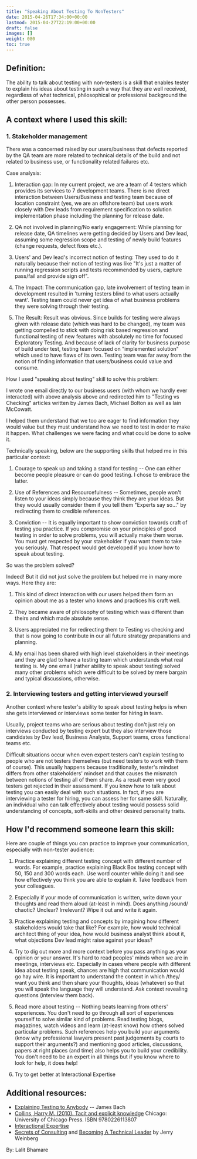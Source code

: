 ```yaml
---
title: "Speaking About Testing To NonTesters"
date: 2015-04-26T17:34:00+00:00
lastmod: 2015-04-27T22:19:00+00:00
draft: false
images: []
weight: 080
toc: true
---
```


## Definition:

The ability to talk about testing with non-testers is a skill that enables tester to explain his ideas about testing in such a way that they are well received, regardless of what technical, philosophical or professional background the other person possesses.

## A context where I used this skill:

### 1. Stakeholder management

There was a concerned raised by our users/business that defects reported by the QA team are more related to technical details of the build and not related to business use, or functionality related failures etc.

Case analysis:

1. Interaction gap: In my current project, we are a team of 4 testers which provides its services to 7 development teams.
   There is no direct interaction between Users/Business and testing team because of location constraint (yes, we are an offshore team) but users work closely with Dev leads from requirement specification to solution implementation phase including the planning for release date.

2. QA not involved in planning/No early engagement: While planning for release date, QA timelines were getting decided by Users and Dev lead, assuming some regression scope and testing of newly build features (change requests, defect fixes etc.).

3. Users' and Dev lead's incorrect notion of testing: They used to do it naturally because their notion of testing was like "It's just a matter of running regression scripts and tests recommended by users, capture pass/fail and provide sign off".

4. The Impact: The communication gap, late involvement of testing team in development resulted in 'turning testers blind to what users actually want'.
   Testing team could never get idea of what business problems they were solving through their testing.

5. The Result: Result was obvious.
   Since builds for testing were always given with release date (which was hard to be changed), my team was getting compelled to stick with doing risk based regression and functional testing of new features with absolutely no time for focused Exploratory Testing.
   And because of lack of clarity for business purpose of build under test, testing team focused on "implemented solution" which used to have flaws of its own.
   Testing team was far away from the notion of finding information that users/business could value and consume.

How I used "speaking about testing" skill to solve this problem:

I wrote one email directly to our business users (with whom we hardly ever interacted) with above analysis above and redirected him to "Testing vs Checking" articles written by James Bach, Michael Bolton as well as Iain McCowatt.

I helped them understand that we too are eager to find information they would value but they must understand how we need to test in order to make it happen.
What challenges we were facing and what could be done to solve it.

Technically speaking, below are the supporting skills that helped me in this particular context:

1. Courage to speak up and taking a stand for testing -- One can either become people pleasure or can do good testing.
   I chose to embrace the latter.

2. Use of References and Resourcefulness -- Sometimes, people won't listen to your ideas simply because they think they are your ideas.
   But they would usually consider them if you tell them "Experts say so..." by redirecting them to credible references.

3. Conviction -- It is equally important to show conviction towards craft of testing you practice.
   If you compromise on your principles of good testing in order to solve problems, you will actually make them worse.
   You must get respected by your stakeholder if you want them to take you seriously.
   That respect would get developed if you know how to speak about testing.

So was the problem solved?

Indeed! But it did not just solve the problem but helped me in many more ways.
Here they are:

1. This kind of direct interaction with our users helped them form an opinion about me as a tester who knows and practices his craft well.

2. They became aware of philosophy of testing which was different than theirs and which made absolute sense.

3. Users appreciated me for redirecting them to Testing vs checking and that is now going to contribute in our all future strategy preparations and planning.

4. My email has been shared with high level stakeholders in their meetings and they are glad to have a testing team which understands what real testing is.
   My one email (rather ability to speak about testing) solved many other problems which were difficult to be solved by mere bargain and typical discussions, otherwise.

### 2. Interviewing testers and getting interviewed yourself

Another context where tester's ability to speak about testing helps is when she gets interviewed or interviews some tester for hiring in team.

Usually, project teams who are serious about testing don't just rely on interviews conducted by testing expert but they also interview those candidates by Dev lead, Business Analysts, Support teams, cross functional teams etc.

Difficult situations occur when even expert testers can't explain testing to people who are not testers themselves (but need testers to work with them of course).
This usually happens because traditionally, tester's mindset differs from other stakeholders' mindset and that causes the mismatch between notions of testing all of them share.
As a result even very good testers get rejected in their assessment.
If you know how to talk about testing you can easily deal with such situations.
In fact, if you are interviewing a tester for hiring, you can assess her for same skill.
Naturally, an individual who can talk effectively about testing would possess solid understanding of concepts, soft-skills and other desired personality traits.

## How I'd recommend someone learn this skill:

Here are couple of things you can practice to improve your communication, especially with non-tester audience:

1. Practice explaining different testing concept with different number of words.
   For example, practice explaining Black Box testing concept with 50, 150 and 300 words each.
   Use word counter while doing it and see how effectively you think you are able to explain it.
   Take feedback from your colleagues.

2. Especially if your mode of communication is written, write down your thoughts and read them aloud (at-least in mind).
   Does anything /sound/ chaotic? Unclear? Irrelevant?
   Wipe it out and write it again.

3. Practice explaining testing and concepts by imagining how different stakeholders would take that like? For example, how would technical architect thing of your idea, how would business analyst think about it, what objections Dev lead might raise against your ideas?

4. Try to dig out more and more context before you pass anything as your opinion or your answer.
   It's hard to read peoples' minds when we are in meetings, interviews etc.
   Especially in cases where people with different idea about testing speak, chances are high that communication would go hay wire.
   It is important to understand the context in which /they/ want you think and then share your thoughts, ideas (whatever) so that you will speak the language they will understand.
   Ask context revealing questions (interview them back).

5. Read more about testing -- Nothing beats learning from others' experiences.
   You don't need to go through all sort of experiences yourself to solve similar kind of problems.
   Read testing blogs, magazines, watch videos and learn (at-least know) how others solved particular problems.
   Such references help you build your arguments (know why professional lawyers present past judgements by courts to support their arguments?) and mentioning good articles, discussions, papers at right places (and time) also helps you to build your credibility.
   You don't need to be an expert in all things but if you know where to look for help, it does help!

6. Try to get better at Interactional Expertise


## Additional resources:

* [Explaining Testing to Anybody](http://www.satisfice.com/presentations/etta.pdf) -- James Bach
* [Collins, Harry M. (2010). Tacit and explicit knowledge](http://www.amazon.com/Tacit-Explicit-Knowledge-Harry-Collins-ebook/dp/B003URR2BU/ref=sr_1_1?s=books&ie=UTF8&qid=1430069536&sr=1-1&keywords=tacit+and+explicit+knowledge) Chicago: University of Chicago Press. ISBN 9780226113807
* [Interactional Expertise](http://en.wikipedia.org/wiki/Interactional_expertise)
* [Secrets of Consulting](http://www.amazon.com/The-Secrets-Consulting-Getting-Successfully/dp/0932633013) and [Becoming A Technical Leader](http://www.amazon.in/Becoming-Technical-Leader-Problem-Solving-Approach/dp/0932633021) by Jerry Weinberg


By: Lalit Bhamare

